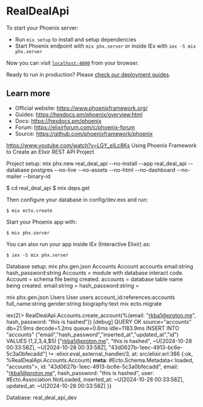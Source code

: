 # RealDealApi

To start your Phoenix server:

  * Run `mix setup` to install and setup dependencies
  * Start Phoenix endpoint with `mix phx.server` or inside IEx with `iex -S mix phx.server`

Now you can visit [`localhost:4000`](http://localhost:4000) from your browser.

Ready to run in production? Please [check our deployment guides](https://hexdocs.pm/phoenix/deployment.html).

## Learn more

  * Official website: https://www.phoenixframework.org/
  * Guides: https://hexdocs.pm/phoenix/overview.html
  * Docs: https://hexdocs.pm/phoenix
  * Forum: https://elixirforum.com/c/phoenix-forum
  * Source: https://github.com/phoenixframework/phoenix

https://www.youtube.com/watch?v=LGY_eILc8Ks
Using Phoenix Framework to Create an Elixir REST API Project

Project setup:
mix phx.new real_deal_api --no-install --app real_deal_api --database postgres --no-live --no-assets --no-html --no-dashboard --no-mailer --binary-id

$ cd real_deal_api
$ mix deps.get

Then configure your database in config/dev.exs and run:

    $ mix ecto.create

Start your Phoenix app with:

    $ mix phx.server

You can also run your app inside IEx (Interactive Elixir) as:

    $ iex -S mix phx.server

Database setup:
mix phx.gen.json Accounts Account accounts email:string hash_password:string
Accounts = module with database interact code.
Account = schema file being created.
accounts = database table name being created.
email:string =
hash_password:string =

mix phx.gen.json Users User users account_id:references:accounts full_name:string gender:string biography:text
mix ecto.migrate

iex(2)> RealDealApi.Accounts.create_account(%{email: "rkba1@proton.me", hash_password: "this is hashed"})
[debug] QUERY OK source="accounts" db=21.9ms decode=1.2ms queue=0.6ms idle=1183.9ms
INSERT INTO "accounts" ("email","hash_password","inserted_at","updated_at","id") VALUES ($1,$2,$3,$4,$5) ["rkba1@proton.me", "this is hashed", ~U[2024-10-28 00:33:58Z], ~U[2024-10-28 00:33:58Z], "43d0627b-1eec-4913-bc6e-5c3a0bfecadd"]
↳ :elixir.eval_external_handler/3, at: src/elixir.erl:386
{:ok,
%RealDealApi.Accounts.Account{
__meta__: #Ecto.Schema.Metadata<:loaded, "accounts">,
id: "43d0627b-1eec-4913-bc6e-5c3a0bfecadd",
email: "rkba1@proton.me",
hash_password: "this is hashed",
user: #Ecto.Association.NotLoaded<association :user is not loaded>,
inserted_at: ~U[2024-10-28 00:33:58Z],
updated_at: ~U[2024-10-28 00:33:58Z]
}}

Database:
real_deal_api_dev